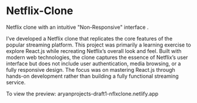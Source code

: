 # Netflix-Clone
Netflix clone with an intuitive "Non-Responsive" interface .

I’ve developed a Netflix clone that replicates the core features of the popular streaming platform. This project was primarily a learning exercise to explore React.js while recreating Netflix’s overall look and feel. Built with modern web technologies, the clone captures the essence of Netflix’s user interface but does not include user authentication, media browsing, or a fully responsive design. The focus was on mastering React.js through hands-on development rather than building a fully functional streaming service.

To view the preview: aryanprojects-draft1-nflxclone.netlify.app
